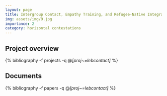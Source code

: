 ```yaml
---
layout: page
title: Intergroup Contact, Empathy Training, and Refugee-Native Integration in Lebanon
img: assets/img/9.jpg
importance: 2
category: horizontal contestations
---
```


## Project overview

<div class="publications">

  {% bibliography -f projects -q @*[proj~=lebcontact]* %}

</div>

## Documents

<div class="publications">

  {% bibliography -f papers -q @*[proj~=lebcontact]* %}

</div>
